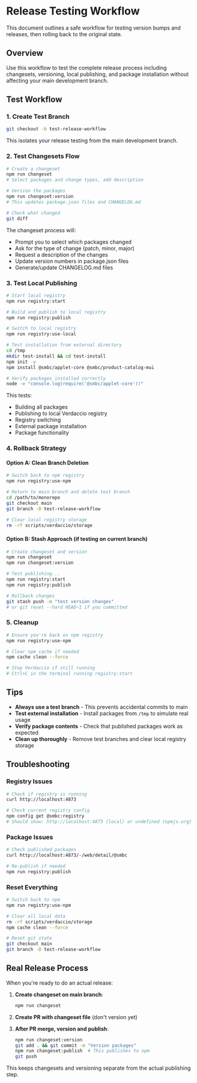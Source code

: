 # Release Testing Workflow

This document outlines a safe workflow for testing version bumps and releases, then rolling back to the original state.

## Overview

Use this workflow to test the complete release process including changesets, versioning, local publishing, and package installation without affecting your main development branch.

## Test Workflow

### 1. Create Test Branch

```bash
git checkout -b test-release-workflow
```

This isolates your release testing from the main development branch.

### 2. Test Changesets Flow

```bash
# Create a changeset
npm run changeset
# Select packages and change types, add description

# Version the packages 
npm run changeset:version
# This updates package.json files and CHANGELOG.md

# Check what changed
git diff
```

The changeset process will:
- Prompt you to select which packages changed
- Ask for the type of change (patch, minor, major)
- Request a description of the changes
- Update version numbers in package.json files
- Generate/update CHANGELOG.md files

### 3. Test Local Publishing

```bash
# Start local registry
npm run registry:start

# Build and publish to local registry
npm run registry:publish

# Switch to local registry
npm run registry:use-local

# Test installation from external directory
cd /tmp
mkdir test-install && cd test-install
npm init -y
npm install @smbc/applet-core @smbc/product-catalog-mui

# Verify packages installed correctly
node -e "console.log(require('@smbc/applet-core'))"
```

This tests:
- Building all packages
- Publishing to local Verdaccio registry
- Registry switching
- External package installation
- Package functionality

### 4. Rollback Strategy

#### Option A: Clean Branch Deletion
```bash
# Switch back to npm registry
npm run registry:use-npm

# Return to main branch and delete test branch
cd /path/to/monorepo
git checkout main
git branch -D test-release-workflow

# Clear local registry storage
rm -rf scripts/verdaccio/storage
```

#### Option B: Stash Approach (if testing on current branch)
```bash
# Create changeset and version
npm run changeset
npm run changeset:version

# Test publishing...
npm run registry:start
npm run registry:publish

# Rollback changes
git stash push -m "test version changes"
# or git reset --hard HEAD~1 if you committed
```

### 5. Cleanup

```bash
# Ensure you're back on npm registry
npm run registry:use-npm

# Clear npm cache if needed
npm cache clean --force

# Stop Verdaccio if still running
# Ctrl+C in the terminal running registry:start
```

## Tips

- **Always use a test branch** - This prevents accidental commits to main
- **Test external installation** - Install packages from `/tmp` to simulate real usage
- **Verify package contents** - Check that published packages work as expected
- **Clean up thoroughly** - Remove test branches and clear local registry storage

## Troubleshooting

### Registry Issues
```bash
# Check if registry is running
curl http://localhost:4873

# Check current registry config
npm config get @smbc:registry
# Should show: http://localhost:4873 (local) or undefined (npmjs.org)
```

### Package Issues
```bash
# Check published packages
curl http://localhost:4873/-/web/detail/@smbc

# Re-publish if needed
npm run registry:publish
```

### Reset Everything
```bash
# Switch back to npm
npm run registry:use-npm

# Clear all local data
rm -rf scripts/verdaccio/storage
npm cache clean --force

# Reset git state
git checkout main
git branch -D test-release-workflow
```

## Real Release Process

When you're ready to do an actual release:

1. **Create changeset on main branch**:
   ```bash
   npm run changeset
   ```

2. **Create PR with changeset file** (don't version yet)

3. **After PR merge, version and publish**:
   ```bash
   npm run changeset:version
   git add . && git commit -m "Version packages"
   npm run changeset:publish  # This publishes to npm
   git push
   ```

This keeps changesets and versioning separate from the actual publishing step.